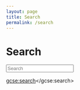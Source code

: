 ```yaml
---
layout: page
title: Search
permalink: /search
---
```


# Search<span id="search-term"></span>

<form action="search">
  <input type="search" placeholder="Search" name="q" accept-charset="utf-8">
</form>

<script>
/*
 * Populate title with search term
 */

const urlParams = new URLSearchParams(window.location.search);
const query = urlParams.get('q');

if (query) {
  var searchTerm = document.getElementById('search-term');
  searchTerm.innerHTML = ' for \'' + query + '\'';
}

/*
 * Get search results
 */

	(function() {
		var cx = '000152751295590832558:29llhg8imvi';
		var gcse = document.createElement('script');
		gcse.type = 'text/javascript';
		gcse.async = true;
		gcse.src = 'https://cse.google.com/cse.js?cx=' + cx;
		var s = document.getElementsByTagName('script')[0];
		s.parentNode.insertBefore(gcse, s);
	})();
</script>
<gcse:search></gcse:search>
